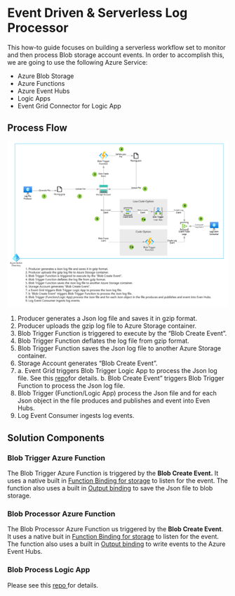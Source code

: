 # Event Driven & Serverless Log Processor

This how-to guide focuses on building a serverless workflow set to monitor and then process Blob storage account events. In order to accomplish this, we are going to use the following Azure Service:

* Azure Blob Storage
* Azure Functions
* Azure Event Hubs
* Logic Apps
* Event Grid Connector for Logic App

## Process Flow

![Example Image](images/log-processor-flow.png)

1. Producer generates a Json log file and saves it in gzip format.
2. Producer uploads the gzip log file to Azure Storage container.
3. Blob Trigger Function is triggered to execute by the “Blob Create Event”.
4. Blob Trigger Function deflates the log file from gzip format.
5. Blob Trigger Function saves the Json log file to another Azure Storage container.
6. Storage Account generates “Blob Create Event”.
7. a. Event Grid triggers Blob Trigger Logic App to process the Json log file. See this [repo](https://github.com/dcucereavii-ms/log-processing-with-logicapp/tree/main)for details.
   b. Blob Create Event” triggers Blob Trigger Function to process the Json log file.
8. Blob Trigger (Function/Logic App) process the Json file and for each Json object in the file produces and publishes and event into Even Hubs.
9. Log Event Consumer ingests log events.

## Solution Components

### Blob Trigger Azure Function

The Blob Trigger Azure Function is triggered by the **Blob Create Event.** It uses a native built in [Function Binding for storage](https://learn.microsoft.com/en-us/azure/azure-functions/functions-bindings-storage-blob?tabs=isolated-process%2Cextensionv5%2Cextensionv3&pivots=programming-language-python) to listen for the event.  The function also uses a built in [Output binding](https://learn.microsoft.com/en-us/azure/azure-functions/functions-bindings-storage-blob-output?tabs=python-v2%2Cisolated-process%2Cnodejs-v4&pivots=programming-language-python) to save the Json file to blob storage.

### Blob Processor Azure Function

The Blob Processor Azure Function us triggered by the **Blob Create Event**.  It uses a native buit in [Function Binding for storage](https://learn.microsoft.com/en-us/azure/azure-functions/functions-bindings-storage-blob-trigger?tabs=python-v2%2Cisolated-process%2Cnodejs-v4&pivots=programming-language-python) to listen for the event.  The function also uses a built in [Output binding](https://learn.microsoft.com/en-us/azure/azure-functions/functions-bindings-event-hubs-output?tabs=python-v2%2Cisolated-process%2Cnodejs-v4%2Cfunctionsv2%2Cextensionv5&pivots=programming-language-python) to write events to the Azure Event Hubs.

### Blob Process Logic App

Please see this [repo ](https://github.com/dcucereavii-ms/log-processing-with-logicapp/tree/main)for details.
